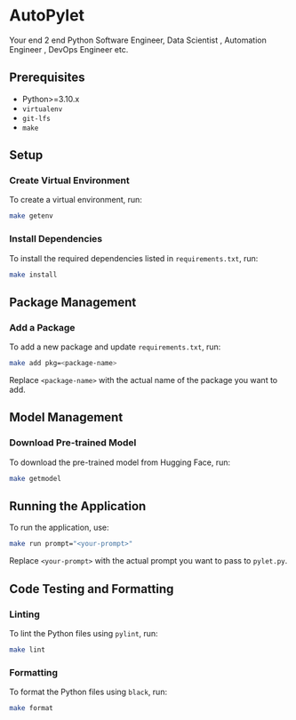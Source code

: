 
# AutoPylet

Your end 2 end Python Software Engineer, Data Scientist , Automation Engineer , DevOps Engineer etc.

## Prerequisites

- Python>=3.10.x
- `virtualenv`
- `git-lfs`
- `make`

## Setup

### Create Virtual Environment

To create a virtual environment, run:

```sh
make getenv
```

### Install Dependencies

To install the required dependencies listed in `requirements.txt`, run:

```sh
make install
```

## Package Management

### Add a Package

To add a new package and update `requirements.txt`, run:

```sh
make add pkg=<package-name>
```

Replace `<package-name>` with the actual name of the package you want to add.

## Model Management

### Download Pre-trained Model

To download the pre-trained model from Hugging Face, run:

```sh
make getmodel
```

## Running the Application

To run the application, use:

```sh
make run prompt="<your-prompt>"
```

Replace `<your-prompt>` with the actual prompt you want to pass to `pylet.py`.

## Code Testing and Formatting

### Linting

To lint the Python files using `pylint`, run:

```sh
make lint
```

### Formatting

To format the Python files using `black`, run:

```sh
make format
```
